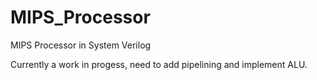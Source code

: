 # MIPS_Processor
MIPS Processor in System Verilog

Currently a work in progess, need to add pipelining and implement ALU.
